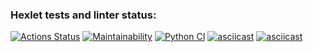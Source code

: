### Hexlet tests and linter status:
[![Actions Status](https://github.com/paskag/python-project-lvl1/workflows/hexlet-check/badge.svg)](https://github.com/paskag/python-project-lvl1/actions)
[![Maintainability](https://api.codeclimate.com/v1/badges/a99a88d28ad37a79dbf6/maintainability)](https://codeclimate.com/github/codeclimate/codeclimate/maintainability)
[![Python CI](https://github.com/paskag/python-project-lvl1/workflows/Python%20CI/badge.svg)](https://github.com/paskag/python-project-lvl1/actions)
[![asciicast](https://asciinema.org/a/Z3RE9E2ZRdITcA1QybGSUUqYH.svg)](https://asciinema.org/a/Z3RE9E2ZRdITcA1QybGSUUqYH)
[![asciicast](https://asciinema.org/a/7A2lHB8b2tMpFW6GYbsbdOyRK.svg)](https://asciinema.org/a/7A2lHB8b2tMpFW6GYbsbdOyRK)
